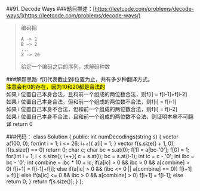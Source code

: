 ##91. Decode Ways
###题目描述：[https://leetcode.com/problems/decode-ways/](https://leetcode.com/problems/decode-ways/)
> 编码把 
> 
>     A -> 1    
>     B -> 2
>     ...
>     Z -> 26
> 给定一个编码之后的序列，求解码种数

###解题思路:
f[i]代表截止到i位置为止，共有多少种翻译方式。     
<mark>注意会有0的存在，因为10和20都是合法的</mark>   
如果 i 位置自己本身合法，且和前一个组成的两位数合法，则f[i] = f[i-1]+f[i-2]    
如果 i 位置自己本身合法，但和前一个组成的两位数不合法，则f[i] = f[i-1]    
如果 i 位置自己本身不合法，但和前一个组成的两位数合法，则f[i] = f[i-2]    
如果 i 位置自己本身不合法，且和前一个组成的两位数不合法，则证明本串不可翻译 return 0    

###代码：
	class Solution {
	public:
	    int numDecodings(string s) {
	        vector<int> a(100, 0);
	        for(int i = 1; i <= 26; i++){
	            a[i] = 1;
	        }
	        vector<int> f(s.size() + 1, 0);
	        if(s.size() == 0)
	            return 0;
	        char c;
	        char bc = s.at(0);
	        f[1] = a[bc-'0'];
	        f[0] = 1;
	        for(int i = 1; i < s.size(); i++){
	            c = s.at(i);
	            bc = s.at(i-1);
	            int ic = c - '0';
	            int ibc = bc - '0';
	            int combine = ibc * 10 + ic;
	            if(a[ic] > 0 && ibc > 0 && a[combine] > 0)
	                f[i+1] = f[i-1]+f[i];
	            else if(a[ic] > 0 && (ibc <= 0 || a[combine] == 0))
	                f[i+1] = f[i];
	            else if(a[ic] <= 0 && ibc > 0 && a[combine] > 0)
	                f[i+1] = f[i-1];
	            else
	                return 0;
	        }
	        return f[s.size()];
	    }
	};